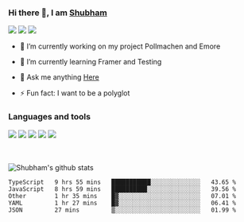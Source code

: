 ### Hi there 👋, I am <a href="https://shubhski.dev/" target="_blank">Shubham</a>

<a href="https://twitter.com/shubhski" target="_blank"><img src="https://img.icons8.com/color/48/000000/twitter.png"/></a>
<a href="https://www.linkedin.com/in/shubhski/" target="_blank"><img src="https://img.icons8.com/fluent/48/000000/linkedin.png"/></a>
<a href="mailto:shubham88ingh@gmail.com"><img src="https://img.icons8.com/ios/48/000000/important-mail.png"/></a>

- 🔭 I’m currently working on  my project Pollmachen and Emore
- 🌱 I’m currently learning Framer and Testing 

- 💬 Ask me anything [Here](https://github.com/shubhsk88/shubhsk88/issues)
- ⚡ Fun fact: I want to be a polyglot 

### Languages and tools


<div>
<img src="https://img.icons8.com/plasticine/48/000000/react.png"/>
<img src="https://img.icons8.com/color/48/000000/graphql.png"/>
<img src="https://img.icons8.com/color/48/000000/javascript.png"/>
<img src="https://img.icons8.com/color/48/000000/mongodb.png"/>
<img src="https://img.icons8.com/color/48/000000/nodejs.png"/>
</div>
<br/>
<br/>


![Shubham's github stats](https://github-readme-stats.vercel.app/api?username=shubhsk88&count_private=true&theme=theme=radical)

<!--START_SECTION:waka-->
```text
TypeScript   9 hrs 55 mins   ███████████░░░░░░░░░░░░░░   43.65 % 
JavaScript   8 hrs 59 mins   ██████████░░░░░░░░░░░░░░░   39.56 % 
Other        1 hr 35 mins    █▓░░░░░░░░░░░░░░░░░░░░░░░   07.01 % 
YAML         1 hr 27 mins    █▓░░░░░░░░░░░░░░░░░░░░░░░   06.41 % 
JSON         27 mins         ▒░░░░░░░░░░░░░░░░░░░░░░░░   01.99 % 
```
<!--END_SECTION:waka-->



